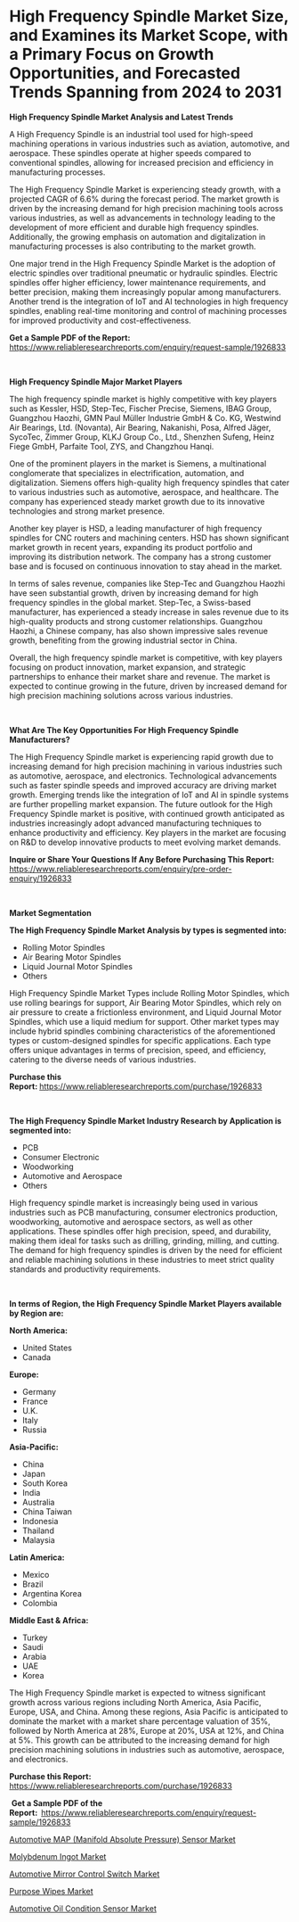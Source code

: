 <p><h1>High Frequency Spindle Market Size, and Examines its Market Scope, with a Primary Focus on Growth Opportunities, and Forecasted Trends Spanning from 2024 to 2031</h1></p><p><strong>High Frequency Spindle Market Analysis and Latest Trends</strong></p>
<p><p>A High Frequency Spindle is an industrial tool used for high-speed machining operations in various industries such as aviation, automotive, and aerospace. These spindles operate at higher speeds compared to conventional spindles, allowing for increased precision and efficiency in manufacturing processes.</p><p>The High Frequency Spindle Market is experiencing steady growth, with a projected CAGR of 6.6% during the forecast period. The market growth is driven by the increasing demand for high precision machining tools across various industries, as well as advancements in technology leading to the development of more efficient and durable high frequency spindles. Additionally, the growing emphasis on automation and digitalization in manufacturing processes is also contributing to the market growth.</p><p>One major trend in the High Frequency Spindle Market is the adoption of electric spindles over traditional pneumatic or hydraulic spindles. Electric spindles offer higher efficiency, lower maintenance requirements, and better precision, making them increasingly popular among manufacturers. Another trend is the integration of IoT and AI technologies in high frequency spindles, enabling real-time monitoring and control of machining processes for improved productivity and cost-effectiveness.</p></p>
<p><strong>Get a Sample PDF of the Report:&nbsp;</strong> <a href="https://www.reliableresearchreports.com/enquiry/request-sample/1926833">https://www.reliableresearchreports.com/enquiry/request-sample/1926833</a></p>
<p>&nbsp;</p>
<p><strong>High Frequency Spindle Major Market Players</strong></p>
<p><p>The high frequency spindle market is highly competitive with key players such as Kessler, HSD, Step-Tec, Fischer Precise, Siemens, IBAG Group, Guangzhou Haozhi, GMN Paul Müller Industrie GmbH & Co. KG, Westwind Air Bearings, Ltd. (Novanta), Air Bearing, Nakanishi, Posa, Alfred Jäger, SycoTec, Zimmer Group, KLKJ Group Co., Ltd., Shenzhen Sufeng, Heinz Fiege GmbH, Parfaite Tool, ZYS, and Changzhou Hanqi.</p><p>One of the prominent players in the market is Siemens, a multinational conglomerate that specializes in electrification, automation, and digitalization. Siemens offers high-quality high frequency spindles that cater to various industries such as automotive, aerospace, and healthcare. The company has experienced steady market growth due to its innovative technologies and strong market presence.</p><p>Another key player is HSD, a leading manufacturer of high frequency spindles for CNC routers and machining centers. HSD has shown significant market growth in recent years, expanding its product portfolio and improving its distribution network. The company has a strong customer base and is focused on continuous innovation to stay ahead in the market.</p><p>In terms of sales revenue, companies like Step-Tec and Guangzhou Haozhi have seen substantial growth, driven by increasing demand for high frequency spindles in the global market. Step-Tec, a Swiss-based manufacturer, has experienced a steady increase in sales revenue due to its high-quality products and strong customer relationships. Guangzhou Haozhi, a Chinese company, has also shown impressive sales revenue growth, benefiting from the growing industrial sector in China.</p><p>Overall, the high frequency spindle market is competitive, with key players focusing on product innovation, market expansion, and strategic partnerships to enhance their market share and revenue. The market is expected to continue growing in the future, driven by increased demand for high precision machining solutions across various industries.</p></p>
<p>&nbsp;</p>
<p><strong>What Are The Key Opportunities For High Frequency Spindle Manufacturers?</strong></p>
<p><p>The High Frequency Spindle market is experiencing rapid growth due to increasing demand for high precision machining in various industries such as automotive, aerospace, and electronics. Technological advancements such as faster spindle speeds and improved accuracy are driving market growth. Emerging trends like the integration of IoT and AI in spindle systems are further propelling market expansion. The future outlook for the High Frequency Spindle market is positive, with continued growth anticipated as industries increasingly adopt advanced manufacturing techniques to enhance productivity and efficiency. Key players in the market are focusing on R&D to develop innovative products to meet evolving market demands.</p></p>
<p><strong>Inquire or Share Your Questions If Any Before Purchasing This Report:</strong> <a href="https://www.reliableresearchreports.com/enquiry/pre-order-enquiry/1926833">https://www.reliableresearchreports.com/enquiry/pre-order-enquiry/1926833</a></p>
<p>&nbsp;</p>
<p><strong>Market Segmentation</strong></p>
<p><strong>The High Frequency Spindle Market Analysis by types is segmented into:</strong></p>
<p><ul><li>Rolling Motor Spindles</li><li>Air Bearing Motor Spindles</li><li>Liquid Journal Motor Spindles</li><li>Others</li></ul></p>
<p><p>High Frequency Spindle Market Types include Rolling Motor Spindles, which use rolling bearings for support, Air Bearing Motor Spindles, which rely on air pressure to create a frictionless environment, and Liquid Journal Motor Spindles, which use a liquid medium for support. Other market types may include hybrid spindles combining characteristics of the aforementioned types or custom-designed spindles for specific applications. Each type offers unique advantages in terms of precision, speed, and efficiency, catering to the diverse needs of various industries.</p></p>
<p><strong>Purchase this Report:&nbsp;</strong><a href="https://www.reliableresearchreports.com/purchase/1926833">https://www.reliableresearchreports.com/purchase/1926833</a></p>
<p>&nbsp;</p>
<p><strong>The High Frequency Spindle Market Industry Research by Application is segmented into:</strong></p>
<p><ul><li>PCB</li><li>Consumer Electronic</li><li>Woodworking</li><li>Automotive and Aerospace</li><li>Others</li></ul></p>
<p><p>High frequency spindle market is increasingly being used in various industries such as PCB manufacturing, consumer electronics production, woodworking, automotive and aerospace sectors, as well as other applications. These spindles offer high precision, speed, and durability, making them ideal for tasks such as drilling, grinding, milling, and cutting. The demand for high frequency spindles is driven by the need for efficient and reliable machining solutions in these industries to meet strict quality standards and productivity requirements.</p></p>
<p>&nbsp;</p>
<p><strong>In terms of Region, the High Frequency Spindle Market Players available by Region are:</strong></p>
<p>
    <p> <strong> North America: </strong>
        <ul>
            <li>United States</li>
            <li>Canada</li>
        </ul>
        </p> 
    <p> <strong> Europe: </strong>
        <ul>
            <li>Germany</li>
            <li>France</li>
            <li>U.K.</li>
            <li>Italy</li>
            <li>Russia</li>
        </ul>
        </p> 
    <p> <strong> Asia-Pacific: </strong>
        <ul>
            <li>China</li>
            <li>Japan</li>
            <li>South Korea</li>
            <li>India</li>
            <li>Australia</li>
            <li>China Taiwan</li>
            <li>Indonesia</li>
            <li>Thailand</li>
            <li>Malaysia</li>
        </ul>
        </p> 
    <p> <strong> Latin America: </strong>
        <ul>
            <li>Mexico</li>
            <li>Brazil</li>
            <li>Argentina Korea</li>
            <li>Colombia</li>
        </ul>
        </p> 
    <p> <strong> Middle East & Africa: </strong>
        <ul>
            <li>Turkey</li>
            <li>Saudi</li>
            <li>Arabia</li>
            <li>UAE</li>
            <li>Korea</li>
        </ul>
    </p>
    </p>
<p><p>The High Frequency Spindle market is expected to witness significant growth across various regions including North America, Asia Pacific, Europe, USA, and China. Among these regions, Asia Pacific is anticipated to dominate the market with a market share percentage valuation of 35%, followed by North America at 28%, Europe at 20%, USA at 12%, and China at 5%. This growth can be attributed to the increasing demand for high precision machining solutions in industries such as automotive, aerospace, and electronics.</p></p>
<p><strong>Purchase this Report: </strong><a href="https://www.reliableresearchreports.com/purchase/1926833">https://www.reliableresearchreports.com/purchase/1926833</a></p>
<p>&nbsp;<strong>Get a Sample PDF of the Report:&nbsp;&nbsp;</strong><a href="https://www.reliableresearchreports.com/enquiry/request-sample/1926833">https://www.reliableresearchreports.com/enquiry/request-sample/1926833</a></p>
<p><strong></strong></p>
<p><p><a href="https://cute-banjo-8ca.notion.site/Automotive-MAP-Manifold-Absolute-Pressure-Sensor-Market-Furnish-Information-about-Market-Size-Mar-12f12d8849684717bb7f74d701f6115d">Automotive MAP (Manifold Absolute Pressure) Sensor Market</a></p><p><a href="https://view.publitas.com/reportprime-1/molybdenum-ingot-market-offers-provide-insightful-data-for-the-time-period-from-2024-to-2031-and-also-provide-analysis-based-on-application-type-and-region/">Molybdenum Ingot Market</a></p><p><a href="https://meowing-lemming-dd3.notion.site/Automotive-Mirror-Control-Switch-Market-Size-Furnishes-Valuable-Information-Encompassing-Market-Shar-f631235482c042a98b09e8ae3a5c72e8">Automotive Mirror Control Switch Market</a></p><p><a href="https://view.publitas.com/reportprime-1/purpose-wipes-market-size-share-trends-analysis-report-by-application-regional-outlook-competitive-strategies-and-segment-forecasts-2024-2031/">Purpose Wipes Market</a></p><p><a href="https://shimmer-gardenia-37a.notion.site/Automotive-Oil-Condition-Sensor-Market-Size-Focuses-on-Market-Dynamics-In-Depth-Analysis-and-Future-08dbabbb17044ff2b1ab3285496c0679">Automotive Oil Condition Sensor Market</a></p></p>